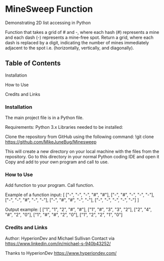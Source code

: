 # MineSweep Function

Demonstrating 2D list accessing in Python

Function that takes a grid of # and -, where each hash (#) represents a
mine and each dash (-) represents a mine-free spot.
Return a grid, where each dash is replaced by a digit, indicating the number of
mines immediately adjacent to the spot i.e. (horizontally, vertically, and
diagonally).


## Table of Contents

Installation

How to Use

Credits and Links




### Installation

The main project file is in a Python file.

Requirements: Python 3.x Libraries needed to be installed:

Clone the repository from GitHub using the following command: !git clone https://github.com/MikeJuneBug/Minesweep

This will create a new directory on your local machine with the files from the repository. Go to this directory in your normal Python coding IDE and open it
Copy and add to your own program and call to use.



### How to Use

Add function to your program. Call function.

Example of a function input:
[ ["-", "-", "-", "#", "#"],
["-", "#", "-", "-", "-"],
["-", "-", "#", "-", "-"],
["-", "#", "#", "-", "-"],
["-", "-", "-", "-", "-"] ]

Output example:
[ ["1", "1", "2", "#", "#"],
["1", "#", "3", "3", "2"],
["2", "4", "#", "2", "0"],
["1", "#", "#", "2", "0"],
["1", "2", "2", "1", "0"] 



### Credits and Links

Author: HyperionDev and Michael Sullivan Contact via https://www.linkedin.com/in/michael-s-940b43252/

Thanks to HyperionDev https://www.hyperiondev.com/


